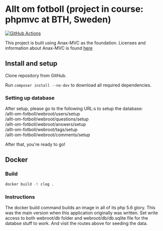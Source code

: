 # Allt om fotboll (project in course: phpmvc at BTH, Sweden)

[![GitHub Actions](https://github.com/thulin82/Allt-Om-Fotboll/actions/workflows/github-actions.yml/badge.svg)](https://github.com/thulin82/Allt-Om-Fotboll/actions/workflows/github-actions.yml)

This project is built using Anax-MVC as the foundation.
Licenses and information about Anax-MVC is found [here](https://github.com/mosbth/Anax-MVC)

## Install and setup

Clone repository from GitHub.

Run `composer install --no-dev` to download all required dependencies.

### Setting up database

After setup, please go to the following URL:s to setup the database:  
/allt-om-fotboll/webroot/users/setup  
/allt-om-fotboll/webroot/questions/setup  
/allt-om-fotboll/webroot/answers/setup  
/allt-om-fotboll/webroot/tags/setup  
/allt-om-fotboll/webroot/comments/setup

After that, you're ready to go!

## Docker

### Build

```bash
docker build -t clog .
```

### Instructions

The docker build command builds an image in all of its php 5.6 glory. This was the main version when this application originally was written.
Set write access to both webroot/db folder and webroot/db/db.sqlite file for the databse stuff to work. And visit the routes above for seeding the data.
